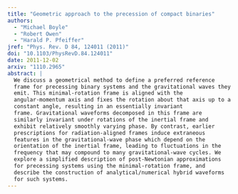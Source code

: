 ```yaml
---
title: "Geometric approach to the precession of compact binaries"
authors:
  - "Michael Boyle"
  - "Robert Owen"
  - "Harald P. Pfeiffer"
jref: "Phys. Rev. D 84, 124011 (2011)"
doi: "10.1103/PhysRevD.84.124011"
date: 2011-12-02
arxiv: "1110.2965"
abstract: |
  We discuss a geometrical method to define a preferred reference
  frame for precessing binary systems and the gravitational waves they
  emit. This minimal-rotation frame is aligned with the
  angular-momentum axis and fixes the rotation about that axis up to a
  constant angle, resulting in an essentially invariant
  frame. Gravitational waveforms decomposed in this frame are
  similarly invariant under rotations of the inertial frame and
  exhibit relatively smoothly varying phase. By contrast, earlier
  prescriptions for radiation-aligned frames induce extraneous
  features in the gravitational-wave phase which depend on the
  orientation of the inertial frame, leading to fluctuations in the
  frequency that may compound to many gravitational-wave cycles. We
  explore a simplified description of post-Newtonian approximations
  for precessing systems using the minimal-rotation frame, and
  describe the construction of analytical/numerical hybrid waveforms
  for such systems.
---
```

